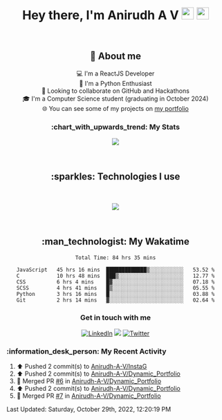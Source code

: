 <h1 align="center">Hey there, I'm Anirudh A V <img src="https://media.giphy.com/media/hvRJCLFzcasrR4ia7z/giphy.gif" width="28"> <img src="https://emojis.slackmojis.com/emojis/images/1531849430/4246/blob-sunglasses.gif?1531849430" width="28"/></h1>

<br>
<h2 align="center"> 📖 About me</h2>
<div align="center">

💻 I'm a ReactJS Developer<br>
🎨 I'm a Python Enthusiast<br>
💞️ Looking to collaborate on GitHub and Hackathons<br>
🎓 I'm a Computer Science student (graduating in October 2024)<br>
🌐 You can see some of my projects on [my portfolio](https://iamanirudhav.vercel.app/)
<br>
</div>

<h3 align="center">:chart_with_upwards_trend: My Stats</h3>
<p align="center">
  <a href="#">
    <img src="https://github-readme-streak-stats.herokuapp.com/?user=Anirudh-A-V"/>
  </a>
</p>


<br>


<h2 align="center">:sparkles: Technologies I use</h2>
<br>
<p align="center">
  <a href="https://skillicons.dev">
    <img src="https://skillicons.dev/icons?i=react,js,html,css,py,c,java,bootstrap,django,flask,nodejs,express,firebase,vite,git,github,heroku,linux,mysql,sqlite,mongodb,figma,vscode,atom&perline=8" />
  </a>
</p>


<br>

<div align="center">
<h2>:man_technologist: My Wakatime</h2>
<!--START_SECTION:waka-->

```text
Total Time: 84 hrs 35 mins

JavaScript   45 hrs 16 mins  █████████████▒░░░░░░░░░░░   53.52 %
C            10 hrs 48 mins  ███▒░░░░░░░░░░░░░░░░░░░░░   12.77 %
CSS          6 hrs 4 mins    █▓░░░░░░░░░░░░░░░░░░░░░░░   07.18 %
SCSS         4 hrs 41 mins   █▒░░░░░░░░░░░░░░░░░░░░░░░   05.55 %
Python       3 hrs 16 mins   █░░░░░░░░░░░░░░░░░░░░░░░░   03.88 %
Git          2 hrs 14 mins   ▓░░░░░░░░░░░░░░░░░░░░░░░░   02.64 %
```

<!--END_SECTION:waka-->
</div>


<h3 align="center">Get in touch with me</h3>

<p align="center">
  <a href="https://www.linkedin.com/in/anirudh-a-v-920858221/"><img alt="LinkedIn" title="LinkedIn" src="https://img.shields.io/badge/-LinkedIn-0077B5?style=for-the-badge&logo=linkedin&logoColor=white"/></a>
  <a href="mailto:anirudh.av02@gmail.com"><img src="https://img.shields.io/badge/Gmail-D14836?style=for-the-badge&logo=gmail&logoColor=white"></a>
  <a href="https://twitter.com/anirudh_av02"><img alt="Twitter" title="Twitter" src="https://img.shields.io/badge/-Twitter-1DA1F2?style=for-the-badge&logo=twitter&logoColor=white"/></a>
  <!--- <a href="#"><img src="https://komarev.com/ghpvc/?username=Anirudh-A-V&style=for-the-badge"></a> --->
  <!---
  <a href=""><img alt="Youtube" title="Youtube" src="https://img.shields.io/badge/-YouTube-red?style=for-the-badge&logo=youtube&logoColor=white"/></a>
  <a href=""><img src="https://img.shields.io/badge/DEV.TO-%230A0A0A.svg?&style=for-the-badge&logo=dev.to&logoColor=white"></a>
  <a href=""><img src="https://img.shields.io/badge/Linktree-39E09B.svg?style=for-the-badge&logo=Linktree&logoColor=white"></a>
  --->

</p>
              

<h3>:information_desk_person: My Recent Activity</h3>

<!--RECENT_ACTIVITY:start-->
1. ⬆️ Pushed 2 commit(s) to [Anirudh-A-V/InstaG](https://github.com/Anirudh-A-V/InstaG)
2. ⬆️ Pushed 2 commit(s) to [Anirudh-A-V/Dynamic_Portfolio](https://github.com/Anirudh-A-V/Dynamic_Portfolio)
3. 🎉 Merged PR [#6](https://github.com/Anirudh-A-V/Dynamic_Portfolio/pull/6) in [Anirudh-A-V/Dynamic_Portfolio](https://github.com/Anirudh-A-V/Dynamic_Portfolio)
4. ⬆️ Pushed 2 commit(s) to [Anirudh-A-V/Dynamic_Portfolio](https://github.com/Anirudh-A-V/Dynamic_Portfolio)
5. 🎉 Merged PR [#7](https://github.com/Anirudh-A-V/Dynamic_Portfolio/pull/7) in [Anirudh-A-V/Dynamic_Portfolio](https://github.com/Anirudh-A-V/Dynamic_Portfolio)
<!--RECENT_ACTIVITY:end-->

<!--RECENT_ACTIVITY:last_update-->
Last Updated: Saturday, October 29th, 2022, 12:20:19 PM
<!--RECENT_ACTIVITY:last_update_end-->


<!-- [![trophy](https://github-profile-trophy.vercel.app/?username=Anirudh-A-V&rank=-C,-B&theme=onedark)](https://github.com/ryo-ma/github-profile-trophy) -->

